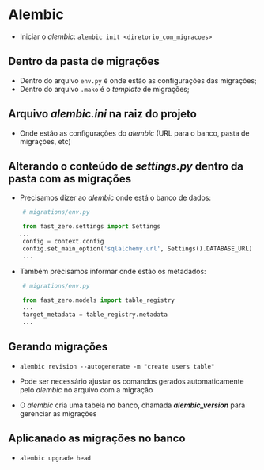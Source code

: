 # Alembic

- Iniciar o _alembic_: `alembic init <diretorio_com_migracoes>`

## Dentro da pasta de migrações

- Dentro do arquivo `env.py` é onde estão as configurações das migrações;
- Dentro do arquivo `.mako` é o _template_ de migrações;

## Arquivo _alembic.ini_ na raiz do projeto

- Onde estão as configurações do _alembic_ (URL para o banco, pasta de migrações, etc)

## Alterando o conteúdo de _settings.py_ dentro da pasta com as migrações

- Precisamos dizer ao _alembic_ onde está o banco de dados:

```python
    # migrations/env.py

    from fast_zero.settings import Settings
   ...
    config = context.config
    config.set_main_option('sqlalchemy.url', Settings().DATABASE_URL)
    ...

```

- Também precisamos informar onde estão os metadados:

```python
    # migrations/env.py

    from fast_zero.models import table_registry
    ...
    target_metadata = table_registry.metadata
    ...

```

## Gerando migrações

- `alembic revision --autogenerate -m "create users table"`

- Pode ser necessário ajustar os comandos gerados automaticamente pelo _alembic_ no arquivo
  com a migração

- O _alembic_ cria uma tabela no banco, chamada **_alembic_version_** para gerenciar as migrações

## Aplicanado as migrações no banco

- `alembic upgrade head`
